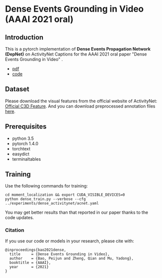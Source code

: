 # Dense Events Grounding in Video (AAAI 2021 oral)

## Introduction
This is a pytorch implementation of **Dense Events Propagation Network (DepNet)**  on ActivityNet Captions for the AAAI 2021 oral paper "Dense Events Grounding in Video" .

- [pdf](https://baopj.github.io/files/PeijunBao_AAAI21_DenseEventsGrounding.pdf)
- [code](https://github.com/baopj/DenseEventsGrounding/tree/main/DepNet_ANet_Release)

## Dataset
Please download the visual features from the official website of ActivityNet: [Official C3D Feature](http://activity-net.org/download.html). And you can download preprocessed annotation files [here](https://github.com/baopj/DenseEventsGrounding/blob/main/DepNet_ANet_Release/files_/acnet_annot.zip). 

## Prerequisites
- python 3.5
- pytorch 1.4.0
- torchtext
- easydict
- terminaltables

## Training
Use the following commands for training:
```
cd moment_localization && export CUDA_VISIBLE_DEVICES=0
python dense_train.py --verbose --cfg ../experiments/dense_activitynet/acnet.yaml
```
You may get better results than that reported in our paper thanks to the code updates.


### Citation
If you use our code or models in your research, please cite with:
```
@inproceedings{bao2021dense,
  title     = {Dense Events Grounding in Video},
  author    = {Bao, Peijun and Zheng, Qian and Mu, Yadong},
  booktitle = {AAAI},
  year      = {2021}
}
```
